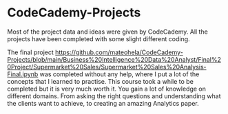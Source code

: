 # CodeCademy-Projects
Most of the project data and ideas were given by CodeCademy. All the projects have been completed with some slight different coding. 

The final project https://github.com/mateohela/CodeCademy-Projects/blob/main/Business%20Intelligence%20Data%20Analyst/Final%20Project/Supermarket%20Sales/Supermarket%20Sales%20Analysis-Final.ipynb 
was completed without any help, where I put a lot of the concepts that I learned to practise. This course took a while to be completed but it is very much worth it. You gain a lot of knowledge on different domains. From asking the right questions and understanding what the clients want to achieve, to creating an amazing Analytics paper.
